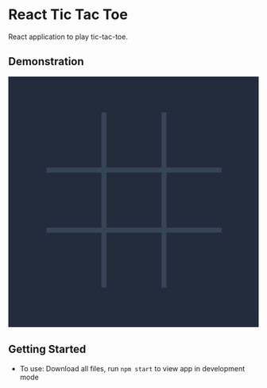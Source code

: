 # React Tic Tac Toe
React application to play tic-tac-toe. 

## Demonstration
![Alt Text](https://github.com/abwilson2020/react-tic-tac-toe/blob/master/demo.gif)

## Getting Started

- To use: Download all files, run `npm start` to view app in development mode
